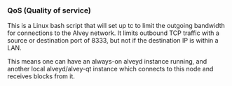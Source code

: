 ### QoS (Quality of service) ###

This is a Linux bash script that will set up tc to limit the outgoing bandwidth for connections to the Alvey network. It limits outbound TCP traffic with a source or destination port of 8333, but not if the destination IP is within a LAN.

This means one can have an always-on alveyd instance running, and another local alveyd/alvey-qt instance which connects to this node and receives blocks from it.
